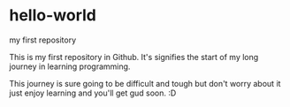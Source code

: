 # hello-world
my first repository

This is my first repository in Github. It's signifies the start
of my long journey in learning programming.

This journey is sure going to be difficult and tough but don't worry about it
just enjoy learning and you'll get gud soon. :D

